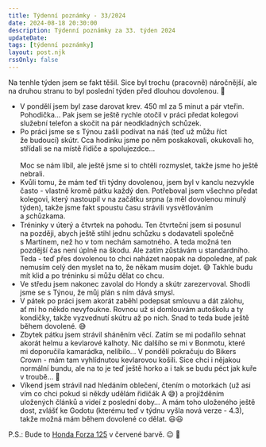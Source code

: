 ```yaml
---
title: Týdenní poznámky - 33/2024
date: 2024-08-18 20:30:00
description: Týdenní poznámky za 33. týden 2024
updateDate:
tags: [týdenní poznámky]
layout: post.njk
rssOnly: false
---
```

Na tenhle týden jsem se fakt těšil. Sice byl trochu (pracovně) náročnější, ale na druhou stranu to byl poslední týden před dlouhou dovolenou. 🙂
- V pondělí jsem byl zase darovat krev. 450 ml za 5 minut a pár vteřin. Pohodička… Pak jsem se ještě rychle otočil v práci předat kolegovi služební telefon a skočit na pár neodkladných schůzek.
- Po práci jsme se s Týnou zašli podívat na náš (teď už můžu říct že budoucí) skútr. Cca hodinku jsme po něm poskakovali, okukovali ho, střídali se na místě řidiče a spolujezdce…<br><br>
Moc se nám líbil, ale ještě jsme si to chtěli rozmyslet, takže jsme ho ještě nebrali.
- Kvůli tomu, že mám teď tři týdny dovolenou, jsem byl v kanclu nezvykle často - vlastně kromě pátku každý den. Potřeboval jsem všechno předat kolegovi, který nastoupil v na začátku srpna (a měl dovolenou minulý týden), takže jsme fakt spoustu času strávili vysvětlováním aި schůzkama.
- Tréninky v úterý a čtvrtek na pohodu. Ten čtvrteční jsem si posunul na později, abych ještě stihl jednu schůzku s dodavateli společně s Martinem, než ho v tom nechám samotného. A teda možná ten pozdější čas není úplně na škodu. Ale zatím zůstávám u standardního. Teda - teď přes dovolenou to chci naházet naopak na dopoledne, ať pak nemusím celý den myslet na to, že někam musím dojet. 😅 Takhle budu mít klid a po tréninku si můžu dělat co chcu.
- Ve středu jsem nakonec zavolal do Hondy a skútr zarezervoval. Shodli jsme se s Týnou, že můj plán s ním dává smysl.
- V pátek po práci jsem akorát zaběhl podepsat smlouvu a dát zálohu, ať mi ho někdo nevyfoukne. Rovnou už si domlouvám autoškolu a ty kondičky, takže vyzvednutí skútru až po nich. Snad to teda bude ještě během dovolené. 😅
- Zbytek pátku jsem strávil sháněním věcí. Zatím se mi podařilo sehnat akorát helmu a kevlarové kalhoty. Nic dalšího se mi v Bonmotu, které mi doporučila kamarádka, nelíbilo… V pondělí pokračuju do Bikers Crown - mám tam vyhlídnutou kevlarovou košili. Sice chci i nějakou normální bundu, ale na to je teď ještě horko a i tak se budu péct jak kuře v troubě… 🍗
- Víkend jsem strávil nad hledáním oblečení, čtením o motorkách (už asi vím co chci pokud si někdy udělám řidičák A 😅) a projížděním uložených článků a videí z poslední doby… A mám toho uloženého ještě dost, zvlášť ke Godotu (kterému teď v týdnu vyšla nová verze - 4.3), takže možná mám během dovolené co dělat. 😃😃

P.S.: Bude to [Honda Forza 125](https://www.honda.cz/motorcycles/range/scooter/forza-125/overview.html) v červené barvě. 😉 🛵